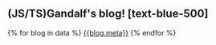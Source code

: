 <head>
<title>My Blog!</title>
</head>

## (JS/TS)Gandalf's blog! [text-blue-500]

{% for blog in data %}
[{{blog.meta}}](/{{blog._id}})
{% endfor %}

<i-mdi-github/>
<Counter client:only/>
